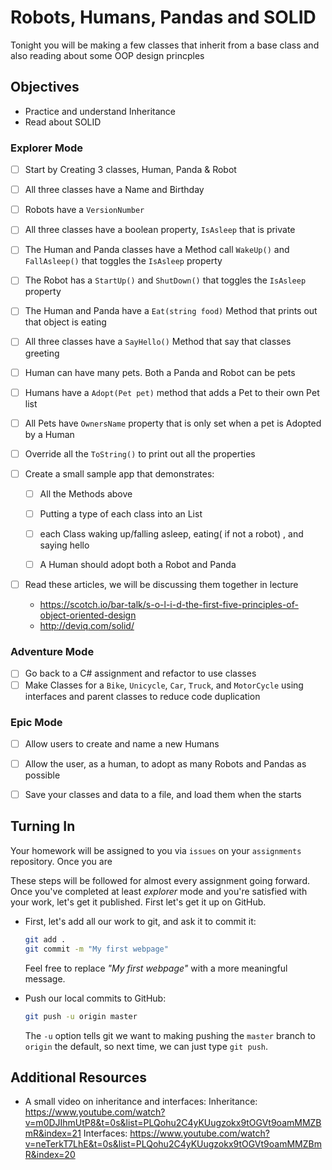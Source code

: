 # Robots, Humans, Pandas and SOLID

Tonight you will be making a few classes that inherit from a base class and also reading about some OOP design princples 


## Objectives

- Practice and understand Inheritance
- Read about SOLID

### Explorer Mode

- [ ] Start by Creating 3 classes, Human, Panda & Robot
- [ ] All three classes have a Name and Birthday
- [ ] Robots have a `VersionNumber` 
- [ ] All three classes have a boolean property, `IsAsleep` that is private 
- [ ] The Human and Panda classes have a Method call `WakeUp()` and `FallAsleep()` that toggles the `IsAsleep` property
- [ ] The Robot has a `StartUp()` and `ShutDown()` that toggles the `IsAsleep` property
- [ ] The Human and Panda have a `Eat(string food)` Method that prints out that object is eating
- [ ] All three classes have a `SayHello()` Method that say that classes greeting
- [ ] Human can have many pets. Both a Panda and Robot can be pets
- [ ] Humans have a `Adopt(Pet pet)` method that adds a Pet to their own Pet list
- [ ] All Pets have `OwnersName` property that is only set when a pet is Adopted by a Human
- [ ] Override all the `ToString()` to print out all the properties

- [ ] Create a small sample app that demonstrates:
  - [ ] All the Methods above
  - [ ] Putting a type of each class into an List
  - [ ] each Class waking up/falling asleep, eating( if not a robot) , and saying hello
  - [ ] A Human should adopt both a Robot and Panda

 
- [ ] Read these articles, we will be discussing them together in lecture
  - https://scotch.io/bar-talk/s-o-l-i-d-the-first-five-principles-of-object-oriented-design 
  - http://deviq.com/solid/

### Adventure Mode
- [ ] Go back to a C# assignment and refactor to use classes
- [ ] Make Classes for a `Bike`, `Unicycle`, `Car`, `Truck`, and `MotorCycle` using interfaces and parent classes to reduce code duplication 

### Epic Mode
- [ ] Allow users to create and name a new Humans
- [ ] Allow the user, as a human, to adopt as many Robots and Pandas as possible
- [ ] Save your classes and data to a file, and load them when the starts


## Turning In

Your homework will be assigned to you via `issues` on your `assignments` repository. Once you are

These steps will be followed for almost every assignment going forward. Once you've completed at least _explorer_ mode and you're satisfied with your work, let's get it published. First let's get it up on GitHub.

- First, let's add all our work to git, and ask it to commit it:

  ```sh
  git add .
  git commit -m "My first webpage"
  ```

  Feel free to replace _"My first webpage"_ with a more meaningful message.

- Push our local commits to GitHub:

  ```sh
  git push -u origin master
  ```

  The `-u` option tells git we want to making pushing the `master` branch to `origin` the default, so next time, we can just type `git push`.


## Additional Resources
- A small video on inheritance and interfaces: 
Inheritance: https://www.youtube.com/watch?v=m0DJIhmUtP8&t=0s&list=PLQohu2C4yKUugzokx9tOGVt9oamMMZBmR&index=21
Interfaces: https://www.youtube.com/watch?v=neTerkT7LhE&t=0s&list=PLQohu2C4yKUugzokx9tOGVt9oamMMZBmR&index=20